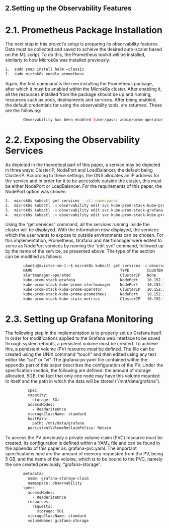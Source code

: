 ## 2.Setting up the Observability Features

# 2.1. Prometheus Package Installation 

The next step in this project’s setup is preparing its observability features. Data must be collected and saved to achieve the desired auto-scaler based on the ML script. To do this, the Prometheus toolkit will be installed, similarly to how Microk8s was installed previously.

```bash
1.	sudo snap install helm –classic
2.	sudo microk8s enable prometheus
```
Again, the first command is the one installing the Prometheus package, after which it must be enabled within the Microk8s cluster. After enabling it, all the resources installed from the package should be up and running, resources such as pods, deployments and services. After being enabled, the default credentials for using the observability tools, are returned. These are the following:

```bash
        Observability has been enabled (user/pass: admin/prom-operator)
```

# 2.2. Exposing the Observability Services

As depicted in the theoretical part of this paper, a service may be depicted in three ways: ClusterIP, NodePort and LoadBalancer, the default being ClusterIP. According to these settings, the DNS allocates an IP address for the service and in order for it to be accessible outside the cluster, this must be either NodePort or LoadBalancer. For the requirements of this paper, the NodePort option was chosen.


```bash
1.	microk8s kubectl get services --all-namespaces
2.	microk8s kubectl -n observability edit svc kube-prom-stack-kube-prome-prometheus 
3.	microk8s kubectl -n observability edit svc kube-prom-stack-grafana 
4.	microk8s kubectl -n observability edit svc kube-prom-stack-kube-prome-alertmanager
```
Using the “get services” command, all the services running inside the cluster will be displayed. With the information now displayed, the services which the user wants to expose to outside environments can be chosen. For this implementation, Prometheus, Grafana and Alertmanager were edited to serve as NodePort services by running the “edit svc” command, followed up by the name of the service, as presented above. The type of the section can be modified as follows:

```bash
        ubuntu@mvictor-vm-1:~$ microk8s kubectl get services -n observability
        NAME                                       TYPE        CLUSTER-IP       EXTERNAL-IP   PORT(S)                                                                                                                       AGE
        alertmanager-operated                      ClusterIP   None             <none>        9093/TCP,9094/TCP,9094/UDP                                                                                                    9d
        kube-prom-stack-grafana                    NodePort    10.152.183.185   <none>        80:32612/TCP                                                                                                                  9d
        kube-prom-stack-kube-prome-alertmanager    NodePort    10.152.183.194   <none>        9093:30318/TCP                                                                                                                9d
        kube-prom-stack-kube-prome-operator        ClusterIP   10.152.183.131   <none>        443/TCP                                                                                                                       9d
        kube-prom-stack-kube-prome-prometheus      NodePort    10.152.183.253   <none>        9090:31628/TCP                                                                                                                9d
        kube-prom-stack-kube-state-metrics         ClusterIP   10.152.183.162   <none>        8080/TCP                                                                                                                      9d
```
# 2.3. Setting up Grafana Monitoring

The following step in the implementation is to properly set up Grafana itself. In order for modifications applied to the Grafana web interface to be saved through system reboots, a persistent volume must be created. To achieve this, a persistent volume (PV) resource must be defined. The file can be created using the UNIX command “touch” and then edited using any text editor like “cat” or “vi”. The grafana-pv.yaml file contained within the appendix part of this paper describes the configuration of the PV. Under the specification section, the following are defined: the amount of storage allocated, 5GB, the fact that only one node may have this volume mounted to itself and the path in which the data will be stored (“/mnt/data/grafana”). 

```bash
          spec:
          capacity:
            storage: 5Gi
          accessModes:
            - ReadWriteOnce
          storageClassName: standard
          hostPath:
            path: /mnt/data/grafana
          persistentVolumeReclaimPolicy: Retain
```

To access the PV previously a private volume claim (PVC) resource must be created. Its configuration is defined within a YAML file and can be found in the appendix of this paper as: grafana-pvc.yaml. The important specifications here are the amount of memory requested from the PV, being 5 GB, and the name of the volume, which is to be bound to the PVC, namely the one created previously, “grafana-storage”.

```bash
        metadata:
          name: grafana-storage-claim
          namespace: observability
        spec:
          accessModes:
            - ReadWriteOnce
          resources:
            requests:
              storage: 5Gi
          storageClassName: standard
          volumeName: grafana-storage
```


